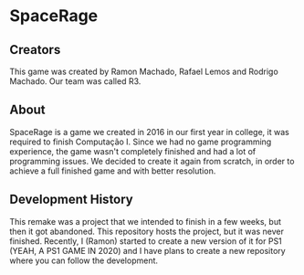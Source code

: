 # SpaceRage

## Creators
This game was created by Ramon Machado, Rafael Lemos and Rodrigo Machado. Our team was called R3.

## About
SpaceRage is a game we created in 2016 in our first year in college, it was required to finish Computação I.
Since we had no game programming experience, the game wasn't completely finished and had a lot of programming issues.
We decided to create it again from scratch, in order to achieve a full finished game and with better resolution.

## Development History
This remake was a project that we intended to finish in a few weeks, but then it got abandoned. This repository hosts the project, but it was never finished. Recently, I (Ramon) started to create a new version of it for PS1 (YEAH, A PS1 GAME IN 2020) and I have plans to create a new repository where you can follow the development.

